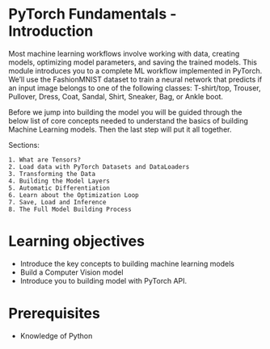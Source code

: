 # PyTorch Fundamentals - Introduction

Most machine learning workflows involve working with data, creating models, optimizing model parameters, and saving the trained models. This module introduces you to a complete ML workflow implemented in PyTorch. We’ll use the FashionMNIST dataset to train a neural network that predicts if an input image belongs to one of the following classes: T-shirt/top, Trouser, Pullover, Dress, Coat, Sandal, Shirt, Sneaker, Bag, or Ankle boot.

Before we jump into building the model you will be guided through the below list of core concepts needed to understand the basics of building Machine Learning models. Then the last step will put it all together.

Sections:

    1. What are Tensors?
    2. Load data with PyTorch Datasets and DataLoaders
    3. Transforming the Data
    4. Building the Model Layers
    5. Automatic Differentiation
    6. Learn about the Optimization Loop
    7. Save, Load and Inference
    8. The Full Model Building Process


# Learning objectives

- Introduce the key concepts to building machine learning models
- Build a Computer Vision model
- Introduce you to building model with PyTorch API.

# Prerequisites

- Knowledge of Python